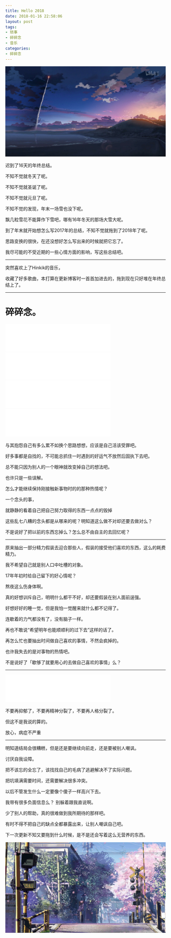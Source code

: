 ```yaml
---
title: Hello 2018
date: 2018-01-16 22:58:06
layout: post
tags:
- 琐事
- 碎碎念
- 音乐
categories:
- 碎碎念
---
```


![秒速5厘米](/images/hello-2018/5cm_per_second.jpg)

迟到了16天的年终总结。

不知不觉就冬天了呢。

不知不觉就圣诞了呢。

不知不觉就元旦了呢。

不知不觉的发现，年末一场雪也没下呢。

飘几粒雪花不能算作下雪吧，哪有16年冬天的那场大雪大呢。

到了年末就开始想怎么写2017年的总结，不知不觉就拖到了2018年了呢。

思路变换的很快，在还没想好怎么写出来的时候就把它忘了。

我尽可能的不受近期的一些心情方面的影响，写这些总结吧。

<!--more-->
---

突然喜欢上了Hinkik的音乐，

收藏了好多歌曲，本打算在更新博客时一首首加进去的，拖到现在只好堆在年终总结上了。

---

# 碎碎念。

<iframe frameborder="no" border="0" marginwidth="0" marginheight="0" width=330 height=86 src="//music.163.com/outchain/player?type=2&id=412911872&auto=1&height=66"></iframe>
<iframe frameborder="no" border="0" marginwidth="0" marginheight="0" width=330 height=86 src="//music.163.com/outchain/player?type=2&id=408277643&auto=1&height=66"></iframe>
<iframe frameborder="no" border="0" marginwidth="0" marginheight="0" width=330 height=86 src="//music.163.com/outchain/player?type=2&id=460628799&auto=1&height=66"></iframe>
<iframe frameborder="no" border="0" marginwidth="0" marginheight="0" width=330 height=86 src="//music.163.com/outchain/player?type=2&id=408277644&auto=1&height=66"></iframe>

与其抱怨自己有多么累不如换个思路想想，应该是自己活该受罪吧。

好多事都是自找的，不可能总抓住一时遇到的好运气不放然后固执下去吧。

总不能只因为别人的一个眼神就改变掉自己的想法吧。

也许只是一些误解。

怎么才能继续保持刚接触新事物时的的那种热情呢？

一个念头的事，

就静静的看着自己把自己努力取得的东西一点点的毁掉

这些乱七八糟的念头都是从哪来的呢？明知道这么做不对却还要去做对么？

不是说好了把以前的东西忘掉么？怎么总不由自主的去回忆呢？

---

原来抽出一部分精力假装去迎合那些人，假装的接受他们喜欢的东西，这么的耗费精力。

我不希望自己就是别人口中吐槽的对象。

17年年初时给自己留下的好心情呢？

熬夜这么伤身体啊。

真的好想训斥自己，明明什么都干不好，却还要假装在别人面前逞强。

好想好好的睡一觉，但是我怕一觉醒来就什么都不记得了。

连歇着的力气都没有了，没有脑子一样。

再也不敢说“希望明年也能顺顺利的过下去”这样的话了。

再怎么忙也要抽出时间做自己喜欢的事情，不然会疯掉的。

也许我失去的是对事物的热情吧。

不是说好了「歇够了就要用心的去做自己喜欢的事情」么？

---

<iframe frameborder="no" border="0" marginwidth="0" marginheight="0" width=330 height=86 src="//music.163.com/outchain/player?type=2&id=529659114&auto=1&height=66"></iframe>

不要再抑郁了，不要再精神分裂了，不要再人格分裂了。

但这不是我说的算的。

放心，病症不严重

---


明知道结局会很糟糕，但是还是要继续向前走，还是要被别人嘲讽。

讨厌自我设障。

把不该忘的全忘了，该找找自己的毛病了逃避解决不了实际问题。

把坑填满需要时间，还需要解决很多冲突。


以后不管发生什么一定要像个傻子一样高兴下去。

我带有很多负面信息么？ 别躲着跟我直说啊。

少了别人的帮助，真的很难做到我所期待的那样吧。

有时不得不把自己的缺点全都暴露出来，让别人嘲讽自己吧。

下一次更新不知又要拖到什么时候，是不是还会写着这么无营养的东西。

![秒速5厘米](/images/hello-2018/5cm_per_second_2.jpg "秒速五厘米")

